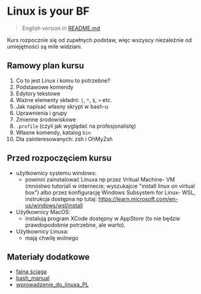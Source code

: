 # Linux is your BF
> English version in [README.md](README.md)

Kurs rozpocznie się od zupełnych podstaw, więc wszyscy niezależnie od umiejętności są mile widziani.

## Ramowy plan kursu
1. Co to jest Linux i komu to potrzebne?
2. Podstawowe komendy
3. Edytory tekstowe
4. Ważne elementy składni: `|`, `*`, `$`, `>` etc. 
5. Jak napisać własny skrypt w bash-u
6. Uprawnienia i grupy
7. Zmienne środowiskowe
8. `.profile` (czyli jak wyglądać na profesjonalistę)
9. Własne komendy, katalog `bin`
10. Dla zainteresowanych: zsh i OhMyZsh


## Przed rozpoczęciem kursu
* użytkownicy systemu windows:
  * powinni zainstalować Linuxa np przez Vritual Machine- VM (mnóstwo tutoriali w internecie;
  wyszukajcie "install linux on virtual box")
  albo przez konfigurację Windows Subsystem for Linux- WSL, 
  instrukcja dostępna np tutaj: https://learn.microsoft.com/en-us/windows/wsl/install
* Użytkownicy MacOS:
  * instalują program XCode dostępny w AppStore (to nie będzie prawdopodobnie potrzebne, ale warto).
* Użytkownicy Linuxa:
    * mają chwilę wolnego

## Materiały dodatkowe
* [fajna ściąga](https://sites.tufts.edu/cbi/files/2013/01/linux_cheat_sheet.pdf)
* [bash_manual](https://www.gnu.org/software/bash/manual/bash.html)
* [wprowadzenie_do_linuxa_PL](http://siodmok.web.cern.ch/siodmok/ZarysLinuxa.pdf)